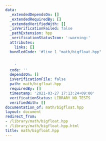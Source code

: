 ```yaml
---
data:
  _extendedDependsOn: []
  _extendedRequiredBy: []
  _extendedVerifiedWith: []
  _isVerificationFailed: false
  _pathExtension: hpp
  _verificationStatusIcon: ':warning:'
  attributes:
    links: []
  bundledCode: '#line 1 "math/bigfloat.hpp"


    '
  code: ''
  dependsOn: []
  isVerificationFile: false
  path: math/bigfloat.hpp
  requiredBy: []
  timestamp: '2021-03-27 17:13:24+09:00'
  verificationStatus: LIBRARY_NO_TESTS
  verifiedWith: []
documentation_of: math/bigfloat.hpp
layout: document
redirect_from:
- /library/math/bigfloat.hpp
- /library/math/bigfloat.hpp.html
title: math/bigfloat.hpp
---
```

